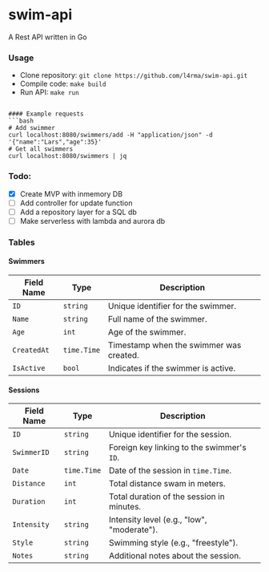 # swim-api
A Rest API written in Go

### Usage
- Clone repository: ``git clone https://github.com/l4rma/swim-api.git``
- Compile code: ``make build``
- Run API: ``make run``
```

#### Example requests
```bash
# Add swimmer
curl localhost:8080/swimmers/add -H "application/json" -d '{"name":"Lars","age":35}'
# Get all swimmers
curl localhost:8080/swimmers | jq
```

### Todo:
- [x] Create MVP with inmemory DB
- [ ] Add controller for update function
- [ ] Add a repository layer for a SQL db
- [ ] Make serverless with lambda and aurora db

### Tables
#### Swimmers

| Field Name | Type        | Description                            |
|------------|-------------|----------------------------------------|
| `ID`       | `string`    | Unique identifier for the swimmer.     |
| `Name`     | `string`    | Full name of the swimmer.              |
| `Age`      | `int`       | Age of the swimmer.                    |
| `CreatedAt`| `time.Time` | Timestamp when the swimmer was created.|
| `IsActive` | `bool`      | Indicates if the swimmer is active.    |

#### Sessions

| Field Name | Type        | Description                                   |
|------------|-------------|-----------------------------------------------|
| `ID`       | `string`    | Unique identifier for the session.           |
| `SwimmerID`| `string`    | Foreign key linking to the swimmer's `ID`.    |
| `Date`     | `time.Time` | Date of the session in `time.Time`.           |
| `Distance` | `int`       | Total distance swam in meters.               |
| `Duration` | `int`       | Total duration of the session in minutes.     |
| `Intensity`| `string`    | Intensity level (e.g., "low", "moderate").    |
| `Style`    | `string`    | Swimming style (e.g., "freestyle").           |
| `Notes`    | `string`    | Additional notes about the session.           |

